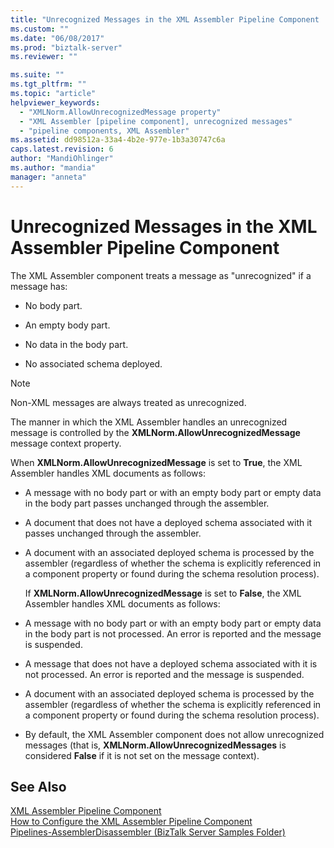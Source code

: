 ```yaml
---
title: "Unrecognized Messages in the XML Assembler Pipeline Component | Microsoft Docs"
ms.custom: ""
ms.date: "06/08/2017"
ms.prod: "biztalk-server"
ms.reviewer: ""

ms.suite: ""
ms.tgt_pltfrm: ""
ms.topic: "article"
helpviewer_keywords: 
  - "XMLNorm.AllowUnrecognizedMessage property"
  - "XML Assembler [pipeline component], unrecognized messages"
  - "pipeline components, XML Assembler"
ms.assetid: dd98512a-33a4-4b2e-977e-1b3a30747c6a
caps.latest.revision: 6
author: "MandiOhlinger"
ms.author: "mandia"
manager: "anneta"
---
```

# Unrecognized Messages in the XML Assembler Pipeline Component
The XML Assembler component treats a message as "unrecognized" if a message has:  
  
-   No body part.  
  
-   An empty body part.  
  
-   No data in the body part.  
  
-   No associated schema deployed.  
  
> [!NOTE]
>  Non-XML messages are always treated as unrecognized.  
  
 The manner in which the XML Assembler handles an unrecognized message is controlled by the **XMLNorm.AllowUnrecognizedMessage** message context property.  
  
 When **XMLNorm.AllowUnrecognizedMessage** is set to **True**, the XML Assembler handles XML documents as follows:  
  
- A message with no body part or with an empty body part or empty data in the body part passes unchanged through the assembler.  
  
- A document that does not have a deployed schema associated with it passes unchanged through the assembler.  
  
- A document with an associated deployed schema is processed by the assembler (regardless of whether the schema is explicitly referenced in a component property or found during the schema resolution process).  
  
  If **XMLNorm.AllowUnrecognizedMessage** is set to **False**, the XML Assembler handles XML documents as follows:  
  
- A message with no body part or with an empty body part or empty data in the body part is not processed. An error is reported and the message is suspended.  
  
- A message that does not have a deployed schema associated with it is not processed. An error is reported and the message is suspended.  
  
- A document with an associated deployed schema is processed by the assembler (regardless of whether the schema is explicitly referenced in a component property or found during the schema resolution process).  
  
- By default, the XML Assembler component does not allow unrecognized messages (that is, **XMLNorm.AllowUnrecognizedMessages** is considered **False** if it is not set on the message context).  
  
## See Also  
 [XML Assembler Pipeline Component](../core/xml-assembler-pipeline-component.md)   
 [How to Configure the XML Assembler Pipeline Component](../core/how-to-configure-the-xml-assembler-pipeline-component.md)   
 [Pipelines-AssemblerDisassembler (BizTalk Server Samples Folder)](../core/pipelines-assemblerdisassembler-biztalk-server-samples-folder.md)